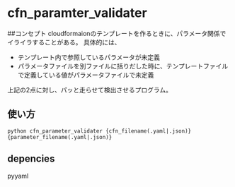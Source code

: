 # cfn_paramter_validater

##コンセプト
cloudformaionのテンプレートを作るときに、パラメータ関係でイライラすることがある。
具体的には、

- テンプレート内で参照しているパラメータが未定義
- パラメータファイルを別ファイルに括りだした時に、テンプレートファイルで定義している値がパラメータファイルで未定義

上記の2点に対し、パッと走らせて検出させるプログラム。

## 使い方
```
python cfn_parameter_validater {cfn_filename(.yaml|.json)} {parameter_filename(.yaml|.json)}
```
## depencies
pyyaml
